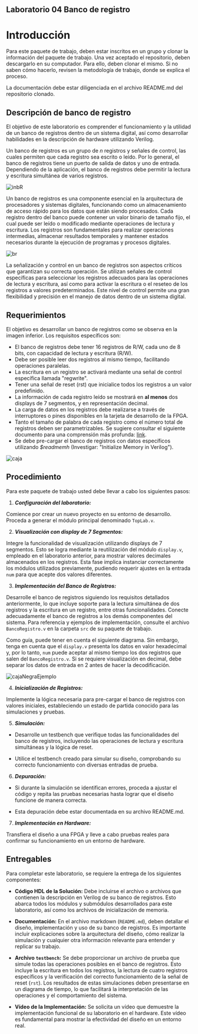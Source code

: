 ## Laboratorio 04 Banco de registro

# Introducción

Para este paquete de trabajo, deben estar inscritos en un grupo y clonar la información del paquete de trabajo. Una vez aceptado el repositorio, deben descargarlo en su computador. Para ello, deben clonar el mismo. Si no saben cómo hacerlo, revisen la metodología de trabajo, donde se explica el proceso.

La documentación debe estar diligenciada en el archivo README.md del repositorio clonado.


## Descripción de banco de registro 

El objetivo de este laboratorio es comprender el funcionamiento y la utilidad de un banco de registros dentro de un sistema digital, así como desarrollar habilidades en la descripción de hardware utilizando Verilog.

Un banco de registros es un grupo de _n_ registros y señales de control, las cuales permiten que cada registro sea escrito o leído. Por lo general, el banco de registros tiene un puerto de salida de datos y uno de entrada. Dependiendo de la aplicación, el banco de registros debe permitir la lectura y escritura simultánea de varios registros.

![inbR](https://github.com/unal-edigital1/2024-1/blob/master/labs/figs/br2.PNG)

Un banco de registros es una componente esencial en la arquitectura de procesadores y sistemas digitales, funcionando como un almacenamiento de acceso rápido para los datos que están siendo procesados. Cada registro dentro del banco puede contener un valor binario de tamaño fijo, el cual puede ser leído o modificado mediante operaciones de lectura y escritura. Los registros son fundamentales para realizar operaciones intermedias, almacenar resultados temporales y mantener estados necesarios durante la ejecución de programas y procesos digitales.

![br](https://github.com/unal-edigital1/2024-1/blob/master/labs/figs/br1.PNG)

La señalización y control en un banco de registros son aspectos críticos que garantizan su correcta operación. Se utilizan señales de control específicas para seleccionar los registros adecuados para las operaciones de lectura y escritura, así como para activar la escritura o el reseteo de los registros a valores predeterminados. Este nivel de control permite una gran flexibilidad y precisión en el manejo de datos dentro de un sistema digital.



## Requerimientos 


El objetivo es desarrollar un banco de registros como se observa en la imagen inferior. Los requisitos específicos son:

- El banco de registros debe tener 16 registros de R/W, cada uno de 8 bits, con capacidad de lectura y escritura (R/W).
- Debe ser posible leer dos registros al mismo tiempo, facilitando operaciones paralelas.
- La escritura en un registro se activará mediante una señal de control específica llamada "regwrite".
- Tener una señal de reset (rst) que inicialice todos los registros a un valor predefinido.
- La información de cada registro leído se mostrará en **al menos** dos displays de 7 segmentos, y en representación decimal.
- La carga de datos en los registros debe realizarse a través de interruptores o pines disponibles en la tarjeta de desarrollo de la FPGA.
- Tanto el tamaño de palabra de cada registro como el número total de registros deben ser parametrizables. Se sugiere consultar el siguiente documento para una comprensión más profunda: [link](https://ocw.mit.edu/courses/electrical-engineering-and-computer-science/6-884-complex-digital-systems-spring-2005/related-resources/parameter_models.pdf).
- Se debe pre-cargar el banco de registros con datos específicos utilizando _$readmemh_ (Investigar: "Initialize Memory in Verilog").


 ![caja](https://github.com/unal-edigital1/2024-1/blob/master/labs/figs/br3.PNG)

## Procedimiento

Para este paquete de trabajo usted debe llevar a cabo los siguientes pasos:

1. ***Configuración del laboratorio:***

Comience por crear un nuevo proyecto en su entorno de desarrollo. Proceda a generar el módulo principal denominado `TopLab.v`.


2. ***Visualización con display de 7 Segmentos:***

Integre la funcionalidad de visualización utilizando displays de 7 segmentos. Esto se logra mediante la reutilización del módulo `display.v`, empleado en el laboratorio anterior, para mostrar valores decimales almacenados en los registros. Esta fase implica instanciar correctamente los módulos utilizados previamente, pudiendo requerir ajustes en la entrada `num` para que acepte dos valores diferentes.


3. ***Implementación del Banco de Registros:***

Desarrolle el banco de registros siguiendo los requisitos detallados anteriormente, lo que incluye soporte para la lectura simultánea de dos registros y la escritura en un registro, entre otras funcionalidades. Conecte adecuadamente el banco de registros a los demás componentes del sistema. Para referencia y ejemplos de implementación, consulte el archivo `BancoRegistro.v` en la carpeta `src` de su paquete de trabajo.

Como guía, puede tener en cuenta el siguiente diagrama. Sin embargo, tenga en cuenta que el `display.v` presenta los datos en valor hexadecimal y, por lo tanto, `num` puede aceptar al mismo tiempo los dos registros que salen del `BancoRegistro.v`. Si se requiere visualización en decimal, debe separar los datos de entrada en 2 antes de hacer la decodificación. 

 ![cajaNegraEjemplo](https://github.com/unal-edigital1/2024-1/blob/master/labs/figs/br4.PNG)

4. ***Inicialización de Registros:***

Implemente la lógica necesaria para pre-cargar el banco de registros con valores iniciales, estableciendo un estado de partida conocido para las simulaciones y pruebas.

5. ***Simulación:***

- Desarrolle un testbench que verifique todas las funcionalidades del banco de registros, incluyendo las operaciones de lectura y escritura simultáneas y la lógica de reset.

- Utilice el testbench creado para simular su diseño, comprobando su correcto funcionamiento con diversas entradas de prueba.

6. ***Depuración:***

- Si durante la simulación se identifican errores, proceda a ajustar el código y repita las pruebas necesarias hasta lograr que el diseño funcione de manera correcta.

- Esta depuración debe estar documentada en su archivo README.md.

7. ***Implementación en Hardware:***

Transfiera el diseño a una FPGA y lleve a cabo pruebas reales para confirmar su funcionamiento en un entorno de hardware.

## Entregables

Para completar este laboratorio, se requiere la entrega de los siguientes componentes:

- **Código HDL de la Solución:** Debe incluirse el archivo o archivos que contienen la descripción en Verilog de su banco de registros. Esto abarca todos los módulos y submódulos desarrollados para este laboratorio, así como los archivos de inicialización de memoria.

- **Documentación:** En el archivo markdown (`README.md`), deben detallar el diseño, implementación y uso de su banco de registros. Es importante incluir explicaciones sobre la arquitectura del diseño, cómo realizar la simulación y cualquier otra información relevante para entender y replicar su trabajo.

- **Archivo `testbench`:** Se debe proporcionar un archivo de prueba que simule todas las operaciones posibles en el banco de registros. Esto incluye la escritura en todos los registros, la lectura de cuatro registros específicos y la verificación del correcto funcionamiento de la señal de reset (`rst`). Los resultados de estas simulaciones deben presentarse en un diagrama de tiempo, lo que facilitará la interpretación de las operaciones y el comportamiento del sistema.

- **Vídeo de la Implementación:** Se solicita un vídeo que demuestre la implementación funcional de su laboratorio en el hardware. Este vídeo es fundamental para mostrar la efectividad del diseño en un entorno real.
